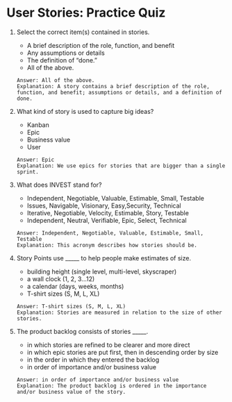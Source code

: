 # User Stories: Practice Quiz

1. Select the correct item(s) contained in stories.
    - A brief description of the role, function, and benefit
    - Any assumptions or details
    - The definition of “done.”
    - All of the above.
    ```
    Answer: All of the above.
    Explanation: A story contains a brief description of the role, function, and benefit; assumptions or details, and a definition of done.
    ```

2. What kind of story is used to capture big ideas?
    - Kanban
    - Epic
    - Business value
    - User
    ```
    Answer: Epic
    Explanation: We use epics for stories that are bigger than a single sprint.
    ```
    
3. What does INVEST stand for?
    - Independent, Negotiable, Valuable, Estimable, Small, Testable
    - Issues, Navigable, Visionary, Easy,Security, Technical
    - Iterative, Negotiable, Velocity, Estimable, Story, Testable
    - Independent, Neutral, Verifiable, Epic, Select, Technical
    ```
    Answer: Independent, Negotiable, Valuable, Estimable, Small, Testable
    Explanation: This acronym describes how stories should be.
    ```
    
4. Story Points use _____ to help people make estimates of size.
    - building height (single level, multi-level, skyscraper) 
    - a wall clock (1, 2, 3…12)
    - a calendar (days, weeks, months)
    - T-shirt sizes (S, M, L, XL)
    ```
    Answer: T-shirt sizes (S, M, L, XL)
    Explanation: Stories are measured in relation to the size of other stories.
    ```
    
5. The product backlog consists of stories _____.
    - in which stories are refined to be clearer and more direct
    - in which epic stories are put first, then in descending order by size
    - in the order in which they entered the backlog
    - in order of importance and/or business value
    ```
    Answer: in order of importance and/or business value
    Explanation: The product backlog is ordered in the importance and/or business value of the story.
    ```
